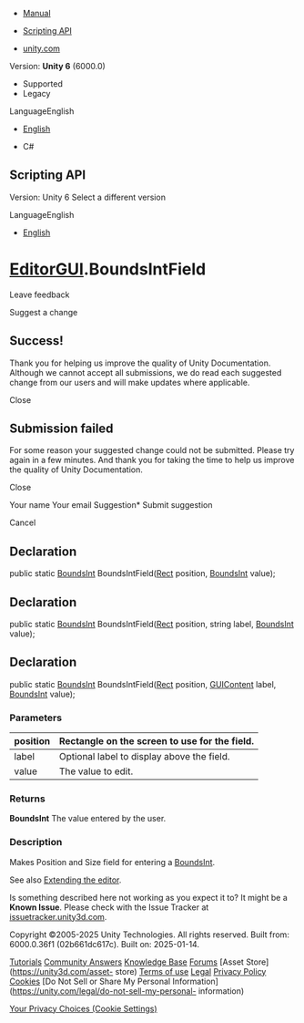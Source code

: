 [ ]()

  * [Manual](../Manual/index.html)
  * [Scripting API](../ScriptReference/index.html)

  * [unity.com](https://unity.com/)

Version: **Unity 6** (6000.0)

  * Supported
  * Legacy

LanguageEnglish

  * [English]()

  * C#

[ ](https://docs.unity3d.com)

## Scripting API

Version: Unity 6 Select a different version

LanguageEnglish

  * [English]()

#  [EditorGUI](EditorGUI.html).BoundsIntField

Leave feedback

Suggest a change

## Success!

Thank you for helping us improve the quality of Unity Documentation. Although
we cannot accept all submissions, we do read each suggested change from our
users and will make updates where applicable.

Close

## Submission failed

For some reason your suggested change could not be submitted. Please <a>try
again</a> in a few minutes. And thank you for taking the time to help us
improve the quality of Unity Documentation.

Close

Your name Your email Suggestion* Submit suggestion

Cancel

[ ]()

## Declaration

public static [BoundsInt](BoundsInt.html) BoundsIntField([Rect](Rect.html)
position, [BoundsInt](BoundsInt.html) value);

## Declaration

public static [BoundsInt](BoundsInt.html) BoundsIntField([Rect](Rect.html)
position, string label, [BoundsInt](BoundsInt.html) value);

## Declaration

public static [BoundsInt](BoundsInt.html) BoundsIntField([Rect](Rect.html)
position, [GUIContent](GUIContent.html) label, [BoundsInt](BoundsInt.html)
value);

### Parameters

position | Rectangle on the screen to use for the field.  
---|---  
label | Optional label to display above the field.  
value | The value to edit.  
  
### Returns

**BoundsInt** The value entered by the user.

### Description

Makes Position and Size field for entering a [BoundsInt](BoundsInt.html).

See also [Extending the editor](../Manual/ExtendingTheEditor.html).

Is something described here not working as you expect it to? It might be a
**Known Issue**. Please check with the Issue Tracker at
[issuetracker.unity3d.com](https://issuetracker.unity3d.com).

Copyright ©2005-2025 Unity Technologies. All rights reserved. Built from:
6000.0.36f1 (02b661dc617c). Built on: 2025-01-14.

[Tutorials](https://unity3d.com/learn) [Community
Answers](https://answers.unity3d.com) [Knowledge
Base](https://support.unity3d.com/hc/en-us)
[Forums](https://forum.unity3d.com) [Asset Store](https://unity3d.com/asset-
store) [Terms of use](https://docs.unity3d.com/Manual/TermsOfUse.html)
[Legal](https://unity.com/legal) [Privacy
Policy](https://unity.com/legal/privacy-policy)
[Cookies](https://unity.com/legal/cookie-policy) [Do Not Sell or Share My
Personal Information](https://unity.com/legal/do-not-sell-my-personal-
information)

[Your Privacy Choices (Cookie Settings)](javascript:void\(0\);)

